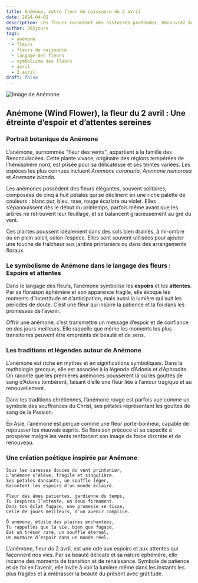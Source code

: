 ```yaml
---
title: Anémone, votre fleur de naissance du 2 avril
date: 2024-04-02
description: Les fleurs racontent des histoires profondes. Découvrez Anémone, votre fleur de naissance du 2 avril, ses symboles et récits fascinants. Plongez dans sa signification et son langage unique dans l'art floral.
author: 365jours
tags:
  - anémone
  - fleurs
  - fleurs de naissance
  - langage des fleurs
  - symbolisme des fleurs
  - avril
  - 2 avril
draft: false
---
```



![Image de Anémone](https://cdn.pixabay.com/photo/2016/11/30/14/20/anemone-1872919_640.jpg#center)


## Anémone (Wind Flower), la fleur du 2 avril : Une étreinte d’espoir et d’attentes sereines

### Portrait botanique de Anémone

L’anémone, surnommée "fleur des vents", appartient à la famille des Renonculacées. Cette plante vivace, originaire des régions tempérées de l’hémisphère nord, est prisée pour sa délicatesse et ses teintes variées. Les espèces les plus connues incluent _Anemone coronaria_, _Anemone nemorosa_ et _Anemone blanda_.

Les anémones possèdent des fleurs élégantes, souvent solitaires, composées de cinq à huit pétales qui se déclinent en une riche palette de couleurs : blanc pur, bleu, rose, rouge écarlate ou violet. Elles s’épanouissent dès le début du printemps, parfois même avant que les arbres ne retrouvent leur feuillage, et se balancent gracieusement au gré du vent.

Ces plantes poussent idéalement dans des sols bien drainés, à mi-ombre ou en plein soleil, selon l’espèce. Elles sont souvent utilisées pour ajouter une touche de fraîcheur aux jardins printaniers ou dans des arrangements floraux.

### Le symbolisme de Anémone dans le langage des fleurs : Espoirs et attentes

Dans le langage des fleurs, l’anémone symbolise les **espoirs** et les **attentes**. Par sa floraison éphémère et son apparence fragile, elle évoque les moments d’incertitude et d’anticipation, mais aussi la lumière qui suit les périodes de doute. C’est une fleur qui inspire la patience et la foi dans les promesses de l’avenir.

Offrir une anémone, c’est transmettre un message d’espoir et de confiance en des jours meilleurs. Elle rappelle que même les moments les plus transitoires peuvent être empreints de beauté et de sens.

### Les traditions et légendes autour de Anémone

L’anémone est riche en mythes et en significations symboliques. Dans la mythologie grecque, elle est associée à la légende d’Adonis et d’Aphrodite. On raconte que les premières anémones poussèrent là où les gouttes de sang d’Adonis tombèrent, faisant d’elle une fleur liée à l’amour tragique et au renouvellement.

Dans les traditions chrétiennes, l’anémone rouge est parfois vue comme un symbole des souffrances du Christ, ses pétales représentant les gouttes de sang de la Passion.

En Asie, l’anémone est perçue comme une fleur porte-bonheur, capable de repousser les mauvais esprits. Sa floraison précoce et sa capacité à prospérer malgré les vents renforcent son image de force discrète et de renouveau.

### Une création poétique inspirée par Anémone

```
Sous les caresses douces du vent printanier,  
L’anémone s’élève, fragile et singulière.  
Ses pétales dansants, un souffle léger,  
Racontent les espoirs d’un monde éclairé.  

Fleur des âmes patientes, gardienne du temps,  
Tu inspires l’attente, un doux firmament.  
Dans ton éclat fugace, une promesse se tisse,  
Celle de jours meilleurs, d’un avenir complice.  

Ô anémone, étoile des plaines enchantées,  
Tu rappelles que la vie, bien que fugace,  
Est un trésor rare, un souffle éternel,  
Un murmure d’espoir dans un monde réel.  
```

L’anémone, fleur du 2 avril, est une ode aux espoirs et aux attentes qui façonnent nos vies. Par sa beauté délicate et sa nature éphémère, elle incarne des moments de transition et de renaissance. Symbole de patience et de foi en l’avenir, elle invite à voir la lumière même dans les instants les plus fragiles et à embrasser la beauté du présent avec gratitude.